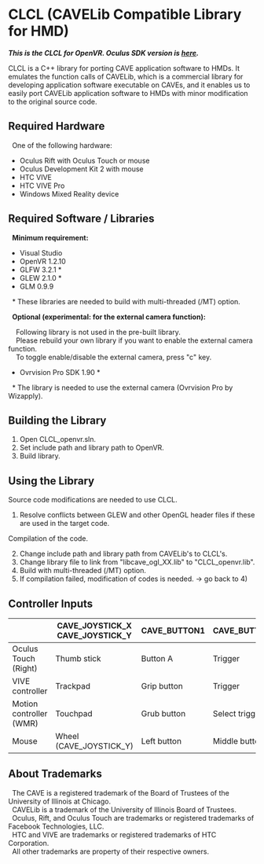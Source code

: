 # CLCL (CAVELib Compatible Library for HMD)

***This is the CLCL for OpenVR. Oculus SDK version is [here](https://github.com/kawaharas/CLCL).***

CLCL is a C++ library for porting CAVE application software to HMDs. 
It emulates the function calls of CAVELib, which is a commercial library 
for developing application software executable on CAVEs, 
and it enables us to easily port CAVELib application software 
to HMDs with minor modification to the original source code.

## Required Hardware

&nbsp; One of the following hardware:

- Oculus Rift with Oculus Touch or mouse
- Oculus Development Kit 2 with mouse
- HTC VIVE
- HTC VIVE Pro
- Windows Mixed Reality device

## Required Software / Libraries

&nbsp; **Minimum requirement:**

- Visual Studio
- OpenVR 1.2.10
- GLFW 3.2.1 *
- GLEW 2.1.0 *
- GLM 0.9.9

&nbsp; \*  These libraries are needed to build with multi-threaded (/MT) option.

&nbsp; **Optional (experimental: for the external camera function):**

&nbsp; &nbsp; Following library is not used in the pre-built library.  
&nbsp; &nbsp; Please rebuild your own library if you want to enable the external camera function.  
&nbsp; &nbsp; To toggle enable/disable the external camera, press "c" key.

- Ovrvision Pro SDK 1.90 *

&nbsp; \* The library is needed to use the external camera (Ovrvision Pro by Wizapply).

## Building the Library

1) Open CLCL_openvr.sln.
2) Set include path and library path to OpenVR.
3) Build library.

## Using the Library

Source code modifications are needed to use CLCL.

1) Resolve conflicts between GLEW and other OpenGL header files if these are used in the target code.

Compilation of the code.

2) Change include path and library path from CAVELib's to CLCL's.
3) Change library file to link from "libcave_ogl_XX.lib" to "CLCL_openvr.lib".
4) Build with multi-threaded (/MT) option.
5) If compilation failed, modification of codes is needed. -> go back to 4)

## Controller Inputs

| |CAVE_JOYSTICK_X<br>CAVE_JOYSTICK_Y |CAVE_BUTTON1 |CAVE_BUTTON2 |CAVE_BUTTON3 |
|---|---|---|---|---|
|Oculus Touch (Right) |Thumb stick |Button A |Trigger |Button B |
|VIVE controller|Trackpad |Grip button |Trigger |Menu button |
|Motion controller (WMR) |Touchpad |Grub button |Select trigger |Menu button |
|Mouse |Wheel (CAVE_JOYSTICK_Y) |Left button |Middle button |Right button |

## About Trademarks

&nbsp; The CAVE is a registered trademark of the Board of Trustees of the University of Illinois at Chicago.  
&nbsp; CAVELib is a trademark of the University of Illinois Board of Trustees.  
&nbsp; Oculus, Rift, and Oculus Touch are trademarks or registered trademarks of Facebook Technologies, LLC.  
&nbsp; HTC and VIVE are trademarks or registered trademarks of HTC Corporation.  
&nbsp; All other trademarks are property of their respective owners.
